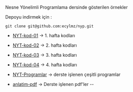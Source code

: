 Nesne Yönelimli Programlama dersinde gösterilen örnekler

Depoyu indirmek için :

	git clone git@github.com:ecylmz/nyp.git

- [NYT-kod-01](https://github.com/ecylmz/nyp/tree/master/NYT-kod-01) -> 1. hafta kodları
- [NYT-kod-02](https://github.com/ecylmz/nyp/tree/master/NYT-kod-02) -> 2. hafta kodları
- [NYT-kod-03](https://github.com/ecylmz/nyp/tree/master/NYT-kod-03) -> 3. hafta kodları
- [NYT-kod-04](https://github.com/ecylmz/nyp/tree/master/NYT-kod-04) -> 4. hafta kodları
- [NYT-Programlar](https://github.com/ecylmz/nyp/tree/master/NYT-Programlar) -> derste işlenen çeşitli programlar

- [anlatim-pdf](https://github.com/ecylmz/nyp/tree/master/anlatim-pdf) -> Derste işlenen pdf'ler
--
